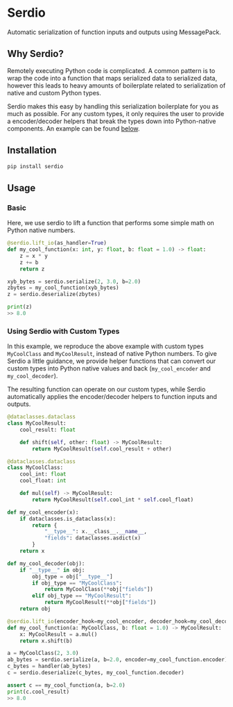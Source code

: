 Serdio
===========

Automatic serialization of function inputs and outputs using MessagePack.

## Why Serdio?
Remotely executing Python code is complicated. A common pattern is to wrap the code into a function that maps serialized data to serialized data, however this leads to heavy amounts of boilerplate related to serialization of native and custom Python types.

Serdio makes this easy by handling this serialization boilerplate for you as much as possible. For any custom types, it only requires the user to provide a encoder/decoder helpers that break the types down into Python-native components. An example can be found [below](#using-serdio-with-custom-types).

## Installation

```sh
pip install serdio
```

## Usage

### Basic
Here, we use serdio to lift a function that performs some simple math on Python native numbers.
```python
@serdio.lift_io(as_handler=True)
def my_cool_function(x: int, y: float, b: float = 1.0) -> float:
    z = x * y
    z += b
    return z

xyb_bytes = serdio.serialize(2, 3.0, b=2.0)
zbytes = my_cool_function(xyb_bytes)
z = serdio.deserialize(zbytes)

print(z)
>> 8.0
```

### Using Serdio with Custom Types
In this example, we reproduce the above example with custom types `MyCoolClass` and `MyCoolResult`, instead of native Python numbers.
To give Serdio a little guidance, we provide helper functions that can convert our custom types  into Python native values and back (`my_cool_encoder` and `my_cool_decoder`).

The resulting function can operate on our custom types, while Serdio automatically applies the encoder/decoder helpers to function inputs and outputs.

```python
@dataclasses.dataclass
class MyCoolResult:
    cool_result: float

    def shift(self, other: float) -> MyCoolResult:
        return MyCoolResult(self.cool_result + other)

@dataclasses.dataclass
class MyCoolClass:
    cool_int: float
    cool_float: int

    def mul(self) -> MyCoolResult:
        return MyCoolResult(self.cool_int * self.cool_float)

def my_cool_encoder(x):
    if dataclasses.is_dataclass(x):
        return {
            "__type__": x.__class__.__name__,
            "fields": dataclasses.asdict(x)
        }
    return x

def my_cool_decoder(obj):
    if "__type__" in obj:
        obj_type = obj["__type__"]
        if obj_type == "MyCoolClass":
            return MyCoolClass(**obj["fields"])
        elif obj_type == "MyCoolResult":
            return MyCoolResult(**obj["fields"])
    return obj

@serdio.lift_io(encoder_hook=my_cool_encoder, decoder_hook=my_cool_decoder)
def my_cool_function(a: MyCoolClass, b: float = 1.0) -> MyCoolResult:
    x: MyCoolResult = a.mul()
    return x.shift(b)

a = MyCoolClass(2, 3.0)
ab_bytes = serdio.serialize(a, b=2.0, encoder=my_cool_function.encoder)
c_bytes = handler(ab_bytes)
c = serdio.deserialize(c_bytes, my_cool_function.decoder)

assert c == my_cool_function(a, b=2.0)
print(c.cool_result)
>> 8.0
```
